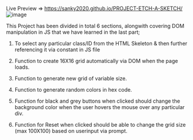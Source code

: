 Live Preview => https://sanky2020.github.io/PROJECT-ETCH-A-SKETCH/
![image](https://user-images.githubusercontent.com/69984129/150682996-fd029941-129f-4eab-b6c7-222d46b9d4bd.png)


This Project has been divided in total 6 sections, alongwith covering DOM manipulation in JS that we have learned in the last part;

1) To select any particular class/ID from the HTML Skeleton & then further referencing it via constant in JS file

2) Function to create 16X16 grid automatically via DOM when the page loads.

3) Function to generate new grid of variable size. 

4) Function to generate random colors in hex code.

5) Function for black and grey buttons when clicked should change the background color when the user hovers the mouse over any particular div.

6) Function for Reset when clicked should be able to change the grid size (max 100X100) based on userinput via prompt.

